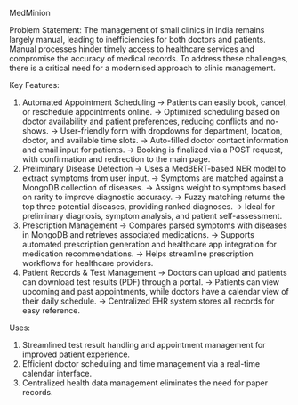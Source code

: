 MedMinion

Problem Statement:
The management of small clinics in India remains largely manual, leading to inefficiencies for both doctors and patients. Manual processes hinder timely access to healthcare services and compromise the accuracy of medical records. To address these challenges, there is a critical need for a modernised approach to clinic management.


Key Features:
1) Automated Appointment Scheduling
-> Patients can easily book, cancel, or reschedule appointments online.
-> Optimized scheduling based on doctor availability and patient preferences, reducing conflicts and no-shows.
-> User-friendly form with dropdowns for department, location, doctor, and available time slots.
-> Auto-filled doctor contact information and email input for patients.
-> Booking is finalized via a POST request, with confirmation and redirection to the main page.
2) Preliminary Disease Detection
-> Uses a MedBERT-based NER model to extract symptoms from user input.
-> Symptoms are matched against a MongoDB collection of diseases.
-> Assigns weight to symptoms based on rarity to improve diagnostic accuracy.
-> Fuzzy matching returns the top three potential diseases, providing ranked diagnoses.
-> Ideal for preliminary diagnosis, symptom analysis, and patient self-assessment.
3) Prescription Management
-> Compares parsed symptoms with diseases in MongoDB and retrieves associated medications.
-> Supports automated prescription generation and healthcare app integration for medication recommendations.
-> Helps streamline prescription workflows for healthcare providers.
4) Patient Records & Test Management
-> Doctors can upload and patients can download test results (PDF) through a portal.
-> Patients can view upcoming and past appointments, while doctors have a calendar view of their daily schedule.
-> Centralized EHR system stores all records for easy reference.


Uses:
1) Streamlined test result handling and appointment management for improved patient experience.
2) Efficient doctor scheduling and time management via a real-time calendar interface.
3) Centralized health data management eliminates the need for paper records.
